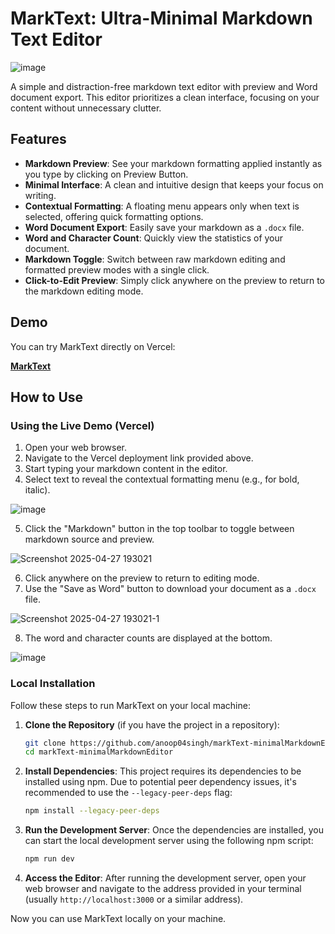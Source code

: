 # MarkText: Ultra-Minimal Markdown Text Editor
![image](https://github.com/user-attachments/assets/3095662b-50ca-4c7e-8204-acd6d10bbd17)


A simple and distraction-free markdown text editor with preview and Word document export. This editor prioritizes a clean interface, focusing on your content without unnecessary clutter.

## Features

* **Markdown Preview**: See your markdown formatting applied instantly as you type by clicking on Preview Button.
* **Minimal Interface**: A clean and intuitive design that keeps your focus on writing.
* **Contextual Formatting**: A floating menu appears only when text is selected, offering quick formatting options.
* **Word Document Export**: Easily save your markdown as a `.docx` file.
* **Word and Character Count**: Quickly view the statistics of your document.
* **Markdown Toggle**: Switch between raw markdown editing and formatted preview modes with a single click.
* **Click-to-Edit Preview**: Simply click anywhere on the preview to return to the markdown editing mode.

## Demo

You can try MarkText directly on Vercel:

[**MarkText**](https://marktextbyanoop.vercel.app/)


## How to Use

### Using the Live Demo (Vercel)

1.  Open your web browser.
2.  Navigate to the Vercel deployment link provided above.
3.  Start typing your markdown content in the editor.
4.  Select text to reveal the contextual formatting menu (e.g., for bold, italic).

  ![image](https://github.com/user-attachments/assets/cf39ea8f-7282-49a4-b280-905f4eb02da4)


5.  Click the "Markdown" button in the top toolbar to toggle between markdown source and preview.
   
   ![Screenshot 2025-04-27 193021](https://github.com/user-attachments/assets/86ef8c82-cd3d-4475-b14b-f07f6fc1963a)

6.  Click anywhere on the preview to return to editing mode.
7.  Use the "Save as Word" button to download your document as a `.docx` file.

  ![Screenshot 2025-04-27 193021-1](https://github.com/user-attachments/assets/b829bb49-76fe-460d-bbf9-694e9fd3c66d)

  
8.  The word and character counts are displayed at the bottom.

   ![image](https://github.com/user-attachments/assets/acc51cf6-545d-44dd-be69-0857a3111ebb)


### Local Installation

Follow these steps to run MarkText on your local machine:

1.  **Clone the Repository** (if you have the project in a repository):
    ```bash
    git clone https://github.com/anoop04singh/markText-minimalMarkdownEditor
    cd markText-minimalMarkdownEditor
    ```

2.  **Install Dependencies**:
    This project requires its dependencies to be installed using npm. Due to potential peer dependency issues, it's recommended to use the `--legacy-peer-deps` flag:
    ```bash
    npm install --legacy-peer-deps
    ```

3.  **Run the Development Server**:
    Once the dependencies are installed, you can start the local development server using the following npm script:
    ```bash
    npm run dev
    ```

4.  **Access the Editor**:
    After running the development server, open your web browser and navigate to the address provided in your terminal (usually `http://localhost:3000` or a similar address).

Now you can use MarkText locally on your machine.
